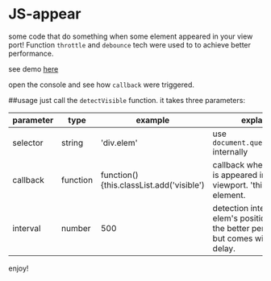 # JS-appear
some code that do something when some element appeared in your view port! Function `throttle` and `debounce` tech were used to to achieve better performance. 

see demo [here](http://yueminhu.github.io/JS-appear/index.html)

open the console and see how `callback` were triggered. 

##usage
just call the `detectVisible` function. it takes three parameters: 

| parameter | type | example | explanation |
|-----------|----------|------------------------------------------|----------------------------------------------------------------------------------------------------------------|
| selector | string | 'div.elem' | use `document.querySelectorAll` internally |
| callback | function | function(){this.classList.add('visible') | callback when the element is appeared in the viewport. 'this' refer to the element.  |
| interval | number | 500 | detection interval for the elem's position. the bigger the better performance, but comes with notable delay.   |

enjoy!
